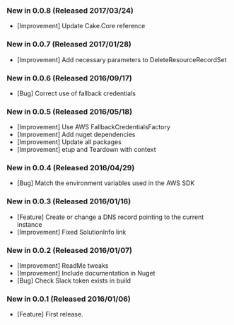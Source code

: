 ### New in 0.0.8 (Released 2017/03/24)
* [Improvement] Update Cake.Core reference

### New in 0.0.7 (Released 2017/01/28)
* [Improvement] Add necessary parameters to DeleteResourceRecordSet

### New in 0.0.6 (Released 2016/09/17)
* [Bug] Correct use of fallback credentials

### New in 0.0.5 (Released 2016/05/18)
* [Improvement] Use AWS FallbackCredentialsFactory
* [Improvement] Add nuget dependencies
* [Improvement] Update all packages
* [Improvement] etup and Teardown with context

### New in 0.0.4 (Released 2016/04/29)
* [Bug] Match the environment variables used in the AWS SDK

### New in 0.0.3 (Released 2016/01/16)
* [Feature] Create or change a DNS record pointing to the current instance
* [Improvement] Fixed SolutionInfo link

### New in 0.0.2 (Released 2016/01/07)
* [Improvement] ReadMe tweaks
* [Improvement] Include documentation in Nuget
* [Bug] Check Slack token exists in build

### New in 0.0.1 (Released 2016/01/06)
* [Feature] First release.
